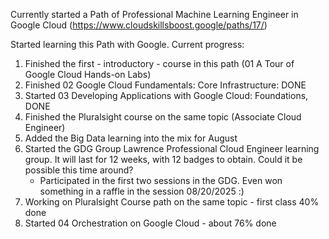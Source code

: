 Currently started a Path of Professional Machine Learning Engineer in Google Cloud (https://www.cloudskillsboost.google/paths/17/)

Started learning this Path with Google.
Current progress:
1. Finished the first - introductory - course in this path (01 A Tour of Google Cloud Hands-on Labs)
2. Finished 02 Google Cloud Fundamentals: Core Infrastructure: DONE
3. Started 03 Developing Applications with Google Cloud: Foundations, DONE
4. Finished the Pluralsight course on the same topic (Associate Cloud Engineer)
5. Added the Big Data learning into the mix for August
6. Started the GDG Group Lawrence Professional Cloud Engineer learning group. It will last for 12 weeks, with 12 badges to obtain. Could it be possible this time around?
   - Participated in the first two sessions in the GDG. Even won something in a raffle in the session 08/20/2025 :)
7. Working on Pluralsight Course path on the same topic - first class 40% done
8. Started 04 Orchestration on Google Cloud - about 76% done
